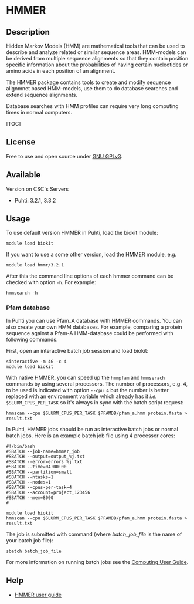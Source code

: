 # HMMER

## Description

Hidden Markov Models (HMM) are mathematical tools that can be used to describe and analyze related or similar sequence areas. 
HMM-models can be derived from multiple sequence alignments so that they contain position specific information about the 
probabilities of having certain nucleotides or amino acids in each position of an alignment.

The HMMER package contains tools to create and modify sequence alignmnet based HMM-models, use them to do database searches and extend sequence alignments.

Database searches with HMM profiles can require very long computing times in normal computers.

[TOC]

## License

Free to use and open source under [GNU GPLv3](https://www.gnu.org/licenses/gpl-3.0.html).

## Available
Version on CSC's Servers

*   Puhti: 3.2.1, 3.3.2

## Usage

To use default version HMMER in Puhti, load the biokit module:
```text
module load biokit
```

If you want to use a some other version, load the HMMER module, e.g.
```text
module load hmmr/3.2.1
```

After this the command line options of each hmmer command can be checked with option `-h`. For example:
```text
hmmsearch -h
```

### Pfam database

In Puhti you can use Pfam_A database with HMMER commands. You can also create your own HMM databases.
For example, comparing a protein sequence against a Pfam-A HMM-database could be performed with following commands.

First, open an interactive batch job session and load biokit:

```text
sinteractive -m 4G -c 4
module load biokit
```
With native HMMER, you can speed up the `hmmpfam` and `hmmserach` commands by using several
processors. The number of processors, e.g. 4, to be used is indicated with option `--cpu 4`
but the number is better replaced with an environment variable which already has it *i.e.* 
`$SLURM_CPUS_PER_TASK` so it's always in sync with the batch script request:

```text
hmmscan --cpu $SLURM_CPUS_PER_TASK $PFAMDB/pfam_a.hmm protein.fasta > result.txt
```

In Puhti, HMMER jobs should be run as interactive batch jobs or normal batch jobs. Here is an example batch job file using 4 processor cores:

```text
#!/bin/bash 
#SBATCH --job-name=hmmer_job
#SBATCH --output=output_%j.txt
#SBATCH --error=errors_%j.txt
#SBATCH --time=04:00:00
#SBATCH --partition=small
#SBATCH --ntasks=1
#SBATCH --nodes=1  
#SBATCH --cpus-per-task=4
#SBATCH --account=project_123456
#SBATCH --mem=8000
#

module load biokit
hmmscan --cpu $SLURM_CPUS_PER_TASK $PFAMDB/pfam_a.hmm protein.fasta > result.txt
```

The job is submitted with command (where *batch_job_file* is the name of your batch job file):

```text
sbatch batch_job_file
```
For more information on running batch jobs see the [Computing User Guide](../computing/running/getting-started.md).

## Help

* [HMMER user guide](http://eddylab.org/software/hmmer/Userguide.pdf)
